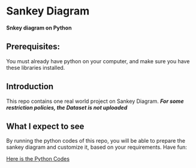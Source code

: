 # Sankey Diagram

**Snkey diagram on Python**

## Prerequisites:
You must already have python on your computer, and make sure you have these libraries installed.

## Introduction

This repo contains one real world project on Sankey Diagram. 
***For some restriction policies, the Dataset is not uploaded***

## What I expect to see

By running the python codes of this repo, you will be able to prepare the sankey diagram and customize it, based on your requirements. Have fun:

[Here is the Python Codes](https://github.com/1)